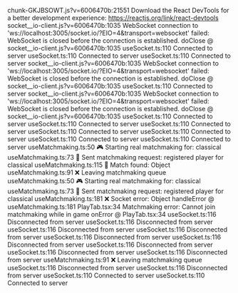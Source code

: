 chunk-GKJBSOWT.js?v=6006470b:21551 Download the React DevTools for a better development experience: https://reactjs.org/link/react-devtools
socket__io-client.js?v=6006470b:1035 WebSocket connection to 'ws://localhost:3005/socket.io/?EIO=4&transport=websocket' failed: WebSocket is closed before the connection is established.
doClose @ socket__io-client.js?v=6006470b:1035
useSocket.ts:110 Connected to server
useSocket.ts:110 Connected to server
useSocket.ts:110 Connected to server
socket__io-client.js?v=6006470b:1035 WebSocket connection to 'ws://localhost:3005/socket.io/?EIO=4&transport=websocket' failed: WebSocket is closed before the connection is established.
doClose @ socket__io-client.js?v=6006470b:1035
useSocket.ts:110 Connected to server
socket__io-client.js?v=6006470b:1035 WebSocket connection to 'ws://localhost:3005/socket.io/?EIO=4&transport=websocket' failed: WebSocket is closed before the connection is established.
doClose @ socket__io-client.js?v=6006470b:1035
useSocket.ts:110 Connected to server
useSocket.ts:110 Connected to server
useSocket.ts:110 Connected to server
useSocket.ts:110 Connected to server
useSocket.ts:110 Connected to server
useSocket.ts:110 Connected to server
useSocket.ts:110 Connected to server
useMatchmaking.ts:50 🎮 Starting real matchmaking for: classical
useMatchmaking.ts:73 🚀 Sent matchmaking request: registered player for classical
useMatchmaking.ts:115 🎯 Match found: Object
useMatchmaking.ts:91 ❌ Leaving matchmaking queue
useMatchmaking.ts:50 🎮 Starting real matchmaking for: classical
useMatchmaking.ts:73 🚀 Sent matchmaking request: registered player for classical
useMatchmaking.ts:181 ❌ Socket error: Object
handleError @ useMatchmaking.ts:181
PlayTab.tsx:34 Matchmaking error: Cannot join matchmaking while in game
onError @ PlayTab.tsx:34
useSocket.ts:116 Disconnected from server
useSocket.ts:116 Disconnected from server
useSocket.ts:116 Disconnected from server
useSocket.ts:116 Disconnected from server
useSocket.ts:116 Disconnected from server
useSocket.ts:116 Disconnected from server
useSocket.ts:116 Disconnected from server
useSocket.ts:116 Disconnected from server
useSocket.ts:116 Disconnected from server
useMatchmaking.ts:91 ❌ Leaving matchmaking queue
useSocket.ts:116 Disconnected from server
useSocket.ts:116 Disconnected from server
useSocket.ts:110 Connected to server
useSocket.ts:110 Connected to server

